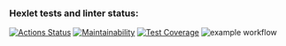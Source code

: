### Hexlet tests and linter status:
[![Actions Status](https://github.com/Gutt0/python-project-lvl1/workflows/hexlet-check/badge.svg)](https://github.com/Gutt0/python-project-lvl1/actions)
[![Maintainability](https://api.codeclimate.com/v1/badges/a99a88d28ad37a79dbf6/maintainability)](https://codeclimate.com/github/codeclimate/codeclimate/maintainability)
[![Test Coverage](https://api.codeclimate.com/v1/badges/a99a88d28ad37a79dbf6/test_coverage)](https://codeclimate.com/github/codeclimate/codeclimate/test_coverage)
![example workflow](https://github.com/Gutt0/python-project-lvl1/actions/workflows/github-actions-demo/badge.svg)

